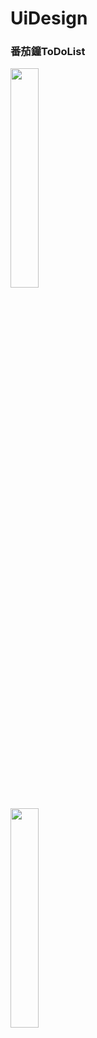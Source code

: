 # UiDesign
### 番茄鐘ToDoList

<img src="https://tw-blackbear.github.io/UiDesign/TOMO-番茄鐘2.jpg" width="30%" height="30%"></img>

<img src="https://tw-blackbear.github.io/UiDesign/TOMO2.jpg" width="30%" height="30%"></img>
